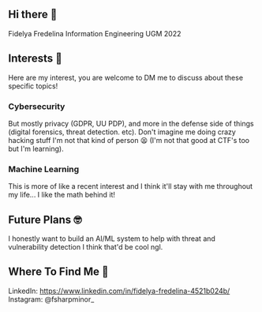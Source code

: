 ## Hi there 👋
Fidelya Fredelina
Information Engineering UGM 2022

## Interests 🤯
Here are my interest, you are welcome to DM me to discuss about these specific topics!

### Cybersecurity
But mostly privacy (GDPR, UU PDP), and more in the defense side of things (digital forensics, threat detection. etc). Don't imagine me doing crazy hacking stuff I'm not that kind of person 😫 (I'm not that good at CTF's too but I'm learning).

### Machine Learning
This is more of like a recent interest and I think it'll stay with me throughout my life... I like the math behind it! 

## Future Plans 🤓
I honestly want to build an AI/ML system to help with threat and vulnerability detection I think that'd be cool ngl.

## Where To Find Me 🤔
LinkedIn: https://www.linkedin.com/in/fidelya-fredelina-4521b024b/ \
Instagram: @fsharpminor_
